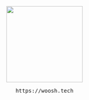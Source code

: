 <p align="center">
<img height= "200" src="https://lanyard.woosh.wtf/api/359324997707366402" />
</p>
<pre align="center">
https://woosh.tech
</pre>
